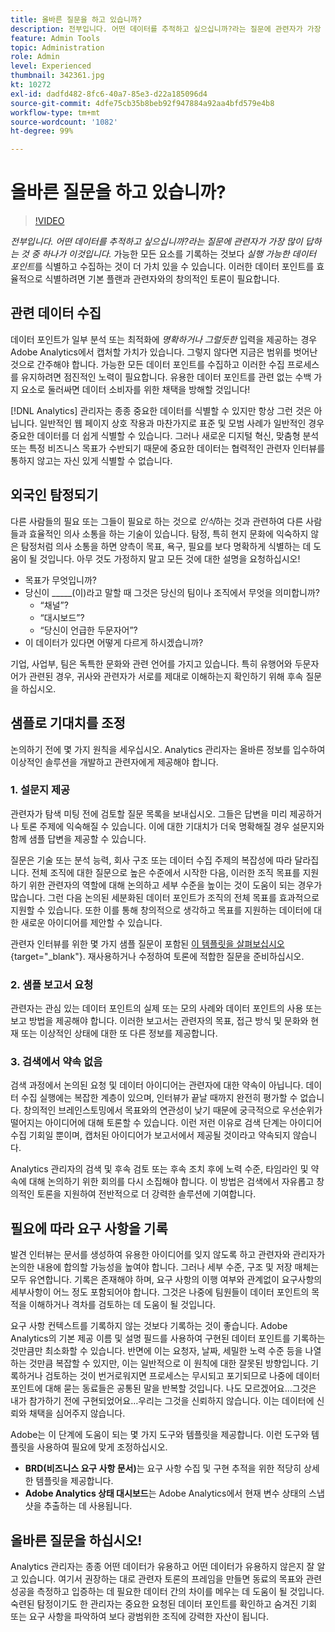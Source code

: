 ```yaml
---
title: 올바른 질문을 하고 있습니까?
description: 전부입니다. 어떤 데이터를 추적하고 싶으십니까?라는 질문에 관련자가 가장 많이 답하는 것 중 하나가 이것입니다. 가능한 모든 요소를 기록하는 것보다 실행 가능한 데이터 포인트를 식별하고 수집하는 것이 더 가치 있을 수 있습니다. 이러한 데이터 포인트를 효율적으로 식별하려면 기본 플랜과 관련자와의 창의적인 토론이 필요합니다.
feature: Admin Tools
topic: Administration
role: Admin
level: Experienced
thumbnail: 342361.jpg
kt: 10272
exl-id: dadfd482-8fc6-40a7-85e3-d22a185096d4
source-git-commit: 4dfe75cb35b8beb92f947884a92aa4bfd579e4b8
workflow-type: tm+mt
source-wordcount: '1082'
ht-degree: 99%

---
```


# 올바른 질문을 하고 있습니까?

>[!VIDEO](https://video.tv.adobe.com/v/346460/?quality=12&learn=on&captions=kor)

_전부입니다._ _어떤 데이터를 추적하고 싶으십니까?라는 질문에 관련자가 가장 많이 답하는 것 중 하나가 이것입니다._ 가능한 모든 요소를 기록하는 것보다 _실행 가능한 데이터 포인트_&#x200B;를 식별하고 수집하는 것이 더 가치 있을 수 있습니다. 이러한 데이터 포인트를 효율적으로 식별하려면 기본 플랜과 관련자와의 창의적인 토론이 필요합니다.

## 관련 데이터 수집

데이터 포인트가 일부 분석 또는 최적화에 _명확하거나_ _그럴듯한_ 입력을 제공하는 경우 Adobe Analytics에서 캡처할 가치가 있습니다. 그렇지 않다면 지금은 범위를 벗어난 것으로 간주해야 합니다. 가능한 모든 데이터 포인트를 수집하고 이러한 수집 프로세스를 유지하려면 점진적인 노력이 필요합니다. 유용한 데이터 포인트를 관련 없는 수백 가지 요소로 둘러싸면 데이터 소비자를 위한 채택을 방해할 것입니다!

[!DNL Analytics] 관리자는 종종 중요한 데이터를 식별할 수 있지만 항상 그런 것은 아닙니다. 일반적인 웹 페이지 상호 작용과 마찬가지로 표준 및 모범 사례가 일반적인 경우 중요한 데이터를 더 쉽게 식별할 수 있습니다. 그러나 새로운 디지털 혁신, 맞춤형 분석 또는 특정 비즈니스 목표가 수반되기 때문에 중요한 데이터는 협력적인 관련자 인터뷰를 통하지 않고는 자신 있게 식별할 수 없습니다.

## 외국인 탐정되기

다른 사람들의 필요 또는 그들이 필요로 하는 것으로 _인식_&#x200B;하는 것과 관련하여 다른 사람들과 효율적인 의사 소통을 하는 기술이 있습니다. 탐정, 특히 현지 문화에 익숙하지 않은 탐정처럼 의사 소통을 하면 양측이 목표, 욕구, 필요를 보다 명확하게 식별하는 데 도움이 될 것입니다. 아무 것도 가정하지 말고 모든 것에 대한 설명을 요청하십시오!

* 목표가 무엇입니까?
* 당신이 _____(이)라고 말할 때 그것은 당신의 팀이나 조직에서 무엇을 의미합니까?
   * “채널”?
   * “대시보드”?
   * “당신이 언급한 두문자어”?
* 이 데이터가 있다면 어떻게 다르게 하시겠습니까?

기업, 사업부, 팀은 독특한 문화와 관련 언어를 가지고 있습니다. 특히 유행어와 두문자어가 관련된 경우, 귀사와 관련자가 서로를 제대로 이해하는지 확인하기 위해 후속 질문을 하십시오.

## 샘플로 기대치를 조정

논의하기 전에 몇 가지 원칙을 세우십시오. Analytics 관리자는 올바른 정보를 입수하여 이상적인 솔루션을 개발하고 관련자에게 제공해야 합니다.

### &#x200B;1. 설문지 제공

관련자가 탐색 미팅 전에 검토할 질문 목록을 보내십시오. 그들은 답변을 미리 제공하거나 토론 주제에 익숙해질 수 있습니다. 이에 대한 기대치가 더욱 명확해질 경우 설문지와 함께 샘플 답변을 제공할 수 있습니다.

질문은 기술 또는 분석 능력, 회사 구조 또는 데이터 수집 주제의 복잡성에 따라 달라집니다. 전체 조직에 대한 질문으로 높은 수준에서 시작한 다음, 이러한 조직 목표를 지원하기 위한 관련자의 역할에 대해 논의하고 세부 수준을 높이는 것이 도움이 되는 경우가 많습니다. 그런 다음 논의된 세분화된 데이터 포인트가 조직의 전체 목표를 효과적으로 지원할 수 있습니다. 또한 이를 통해 창의적으로 생각하고 목표를 지원하는 데이터에 대한 새로운 아이디어를 제안할 수 있습니다.

관련자 인터뷰를 위한 몇 가지 샘플 질문이 포함된 [이 템플릿을 살펴보십시오](assets/stakeholder-questionnaire.pdf){target="_blank"}. 재사용하거나 수정하여 토론에 적합한 질문을 준비하십시오.

### &#x200B;2. 샘플 보고서 요청

관련자는 관심 있는 데이터 포인트의 실제 또는 모의 사례와 데이터 포인트의 사용 또는 보고 방법을 제공해야 합니다. 이러한 보고서는 관련자의 목표, 접근 방식 및 문화와 현재 또는 이상적인 상태에 대한 또 다른 정보를 제공합니다.

### &#x200B;3. 검색에서 약속 없음

검색 과정에서 논의된 요청 및 데이터 아이디어는 관련자에 대한 약속이 아닙니다. 데이터 수집 실행에는 복잡한 계층이 있으며, 인터뷰가 끝날 때까지 완전히 평가할 수 없습니다. 창의적인 브레인스토밍에서 목표와의 연관성이 낮기 때문에 궁극적으로 우선순위가 떨어지는 아이디어에 대해 토론할 수 있습니다. 이런 저런 이유로 검색 단계는 아이디어 수집 기회일 뿐이며, 캡처된 아이디어가 보고서에서 제공될 것이라고 약속되지 않습니다.

Analytics 관리자의 검색 및 후속 검토 또는 후속 조치 후에 노력 수준, 타임라인 및 약속에 대해 논의하기 위한 회의를 다시 소집해야 합니다. 이 방법은 검색에서 자유롭고 창의적인 토론을 지원하여 전반적으로 더 강력한 솔루션에 기여합니다.

## 필요에 따라 요구 사항을 기록

발견 인터뷰는 문서를 생성하여 유용한 아이디어를 잊지 않도록 하고 관련자와 관리자가 논의한 내용에 합의할 가능성을 높여야 합니다. 그러나 세부 수준, 구조 및 저장 매체는 모두 유연합니다. 기록은 존재해야 하며, 요구 사항의 이행 여부와 관계없이 요구사항의 세부사항이 어느 정도 포함되어야 합니다. 그것은 나중에 팀원들이 데이터 포인트의 목적을 이해하거나 격차를 검토하는 데 도움이 될 것입니다.

요구 사항 컨텍스트를 기록하지 않는 것보다 기록하는 것이 좋습니다. Adobe Analytics의 기본 제공 이름 및 설명 필드를 사용하여 구현된 데이터 포인트를 기록하는 것만큼만 최소화할 수 있습니다. 반면에 이는 요청자, 날짜, 세밀한 노력 수준 등을 나열하는 것만큼 복잡할 수 있지만, 이는 일반적으로 이 원칙에 대한 잘못된 방향입니다. 기록하거나 검토하는 것이 번거로워지면 프로세스는 무시되고 포기되므로 나중에 데이터 포인트에 대해 묻는 동료들은 공통된 말을 반복할 것입니다. 나도 모르겠어요…그것은 내가 참가하기 전에 구현되었어요…우리는 그것을 신뢰하지 않습니다. 이는 데이터에 신뢰와 채택을 심어주지 않습니다.

Adobe는 이 단계에 도움이 되는 몇 가지 도구와 템플릿을 제공합니다. 이런 도구와 템플릿을 사용하여 필요에 맞게 조정하십시오.

* **BRD(비즈니스 요구 사항 문서)**&#x200B;는 요구 사항 수집 및 구현 추적을 위한 적당히 상세한 템플릿을 제공합니다.
* **Adobe Analytics 상태 대시보드**&#x200B;는 Adobe Analytics에서 현재 변수 상태의 스냅샷을 추출하는 데 사용됩니다.

## 올바른 질문을 하십시오!

Analytics 관리자는 종종 어떤 데이터가 유용하고 어떤 데이터가 유용하지 않은지 잘 알고 있습니다. 여기서 권장하는 대로 관련자 토론의 프레임을 만들면 동료의 목표와 관련 성공을 측정하고 입증하는 데 필요한 데이터 간의 차이를 메우는 데 도움이 될 것입니다. 숙련된 탐정이기도 한 관리자는 중요한 요청된 데이터 포인트를 확인하고 숨겨진 기회 또는 요구 사항을 파악하여 보다 광범위한 조직에 강력한 자산이 됩니다.
